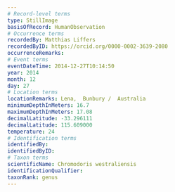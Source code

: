 ```yaml
---
# Record-level terms
type: StillImage
basisOfRecord: HumanObservation
# Occurrence terms
recordedBy: Matthias Liffers
recordedByID: https://orcid.org/0000-0002-3639-2080
occurrenceRemarks: 
# Event terms
eventDateTime: 2014-12-27T10:14:50
year: 2014
month: 12
day: 27
# Location terms
locationRemarks: Lena,  Bunbury /  Australia
minimumDepthInMeters: 16.7
maximumDepthInMeters: 17.08
decimalLatitude: -33.296111
decimalLatitude: 115.609000
temperature: 24
# Identification terms
identifiedBy: 
identifiedByID: 
# Taxon terms
scientificName: Chromodoris westraliensis
identificationQualifier: 
taxonRank: genus
---
```

